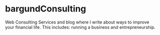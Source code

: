 # bargundConsulting
Web Consulting Services and blog where I write about ways to improve your financial life. This includes: running a business and entrepreneurship.

